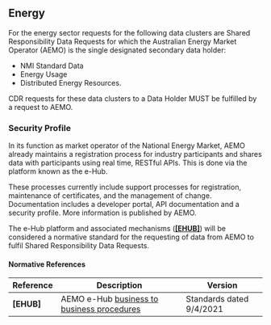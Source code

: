 
## Energy

For the energy sector requests for the following data clusters are Shared Responsibility Data Requests for which the Australian Energy Market Operator (AEMO) is the single designated secondary data holder:

* NMI Standard Data
* Energy Usage
* Distributed Energy Resources.

CDR requests for these data clusters to a Data Holder MUST be fulfilled by a request to AEMO.

<h3 id="shared-responsibility_energy_security-profile">Security Profile</h3>

In its function as market operator of the National Energy Market, AEMO already maintains a
registration process for industry participants and shares data with participants using real time,
RESTful APIs. This is done via the platform known as the e-Hub.

These processes currently include support processes for registration, maintenance of certificates,
and the management of change. Documentation includes a developer portal, API documentation
and a security profile. More information is published by AEMO.


The e-Hub platform and associated mechanisms (**[[EHUB]](#nref-EHUB)**) will be considered a normative standard for the requesting of data from AEMO to fulfil Shared Responsibility Data Requests.

<h4 id="shared-responsibility_energy_normative-references">Normative References</h4>

| **Reference** | **Description** | **Version** |
| --- | --- | --- |
| <a id="nref-EHUB"></a>**[EHUB]** | AEMO e-Hub [business to business procedures](https://aemo.com.au/en/energy-systems/market-it-systems/electricity-system-guides/participant-it-interfaces)| Standards dated 9/4/2021

